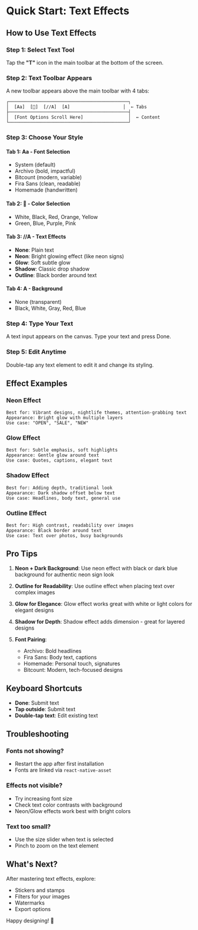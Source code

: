 # Quick Start: Text Effects

## How to Use Text Effects

### Step 1: Select Text Tool

Tap the **"T"** icon in the main toolbar at the bottom of the screen.

### Step 2: Text Toolbar Appears

A new toolbar appears above the main toolbar with 4 tabs:

```
┌─────────────────────────────────────────────┐
│  [Aa]  [🎨]  [//A]  [A]                    │  ← Tabs
├─────────────────────────────────────────────┤
│  [Font Options Scroll Here]                 │  ← Content
└─────────────────────────────────────────────┘
```

### Step 3: Choose Your Style

#### Tab 1: **Aa** - Font Selection

- System (default)
- Archivo (bold, impactful)
- Bitcount (modern, variable)
- Fira Sans (clean, readable)
- Homemade (handwritten)

#### Tab 2: **🎨** - Color Selection

- White, Black, Red, Orange, Yellow
- Green, Blue, Purple, Pink

#### Tab 3: **//A** - Text Effects

- **None**: Plain text
- **Neon**: Bright glowing effect (like neon signs)
- **Glow**: Soft subtle glow
- **Shadow**: Classic drop shadow
- **Outline**: Black border around text

#### Tab 4: **A** - Background

- None (transparent)
- Black, White, Gray, Red, Blue

### Step 4: Type Your Text

A text input appears on the canvas. Type your text and press Done.

### Step 5: Edit Anytime

Double-tap any text element to edit it and change its styling.

## Effect Examples

### Neon Effect

```
Best for: Vibrant designs, nightlife themes, attention-grabbing text
Appearance: Bright glow with multiple layers
Use case: "OPEN", "SALE", "NEW"
```

### Glow Effect

```
Best for: Subtle emphasis, soft highlights
Appearance: Gentle glow around text
Use case: Quotes, captions, elegant text
```

### Shadow Effect

```
Best for: Adding depth, traditional look
Appearance: Dark shadow offset below text
Use case: Headlines, body text, general use
```

### Outline Effect

```
Best for: High contrast, readability over images
Appearance: Black border around text
Use case: Text over photos, busy backgrounds
```

## Pro Tips

1. **Neon + Dark Background**: Use neon effect with black or dark blue background for authentic neon sign look

2. **Outline for Readability**: Use outline effect when placing text over complex images

3. **Glow for Elegance**: Glow effect works great with white or light colors for elegant designs

4. **Shadow for Depth**: Shadow effect adds dimension - great for layered designs

5. **Font Pairing**:
   - Archivo: Bold headlines
   - Fira Sans: Body text, captions
   - Homemade: Personal touch, signatures
   - Bitcount: Modern, tech-focused designs

## Keyboard Shortcuts

- **Done**: Submit text
- **Tap outside**: Submit text
- **Double-tap text**: Edit existing text

## Troubleshooting

### Fonts not showing?

- Restart the app after first installation
- Fonts are linked via `react-native-asset`

### Effects not visible?

- Try increasing font size
- Check text color contrasts with background
- Neon/Glow effects work best with bright colors

### Text too small?

- Use the size slider when text is selected
- Pinch to zoom on the text element

## What's Next?

After mastering text effects, explore:

- Stickers and stamps
- Filters for your images
- Watermarks
- Export options

Happy designing! 🎨
